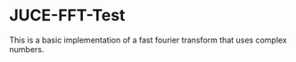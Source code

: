 # JUCE-FFT-Test
This is a basic implementation of a fast fourier transform that uses complex numbers. 
